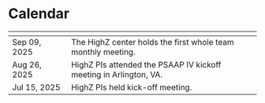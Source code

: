 # Calendar

<img width=150px, style="margin:-10px"> | |
------------ | -----------------------------------------------------------------
Sep 09, 2025 | The HighZ center holds the first whole team monthly meeting.
Aug 26, 2025 | HighZ PIs attended the PSAAP IV kickoff meeting in Arlington, VA.
Jul 15, 2025 | HighZ PIs held kick-off meeting.

